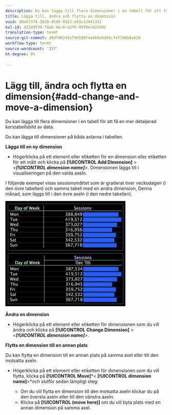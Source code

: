 ```yaml
---
description: Du kan lägga till flera dimensioner i en tabell för att få en mer detaljerad korstabellsbild av data.
title: Lägga till, ändra och flytta en dimension
uuid: d8e67374-3b2b-4548-9322-e83c52941331
exl-id: d2249f39-f4ab-4ec6-a2fb-90f8ecb2e3d1
translation-type: tm+mt
source-git-commit: d9df90242ef96188f4e4b5e6d04cfef196b0a628
workflow-type: tm+mt
source-wordcount: '217'
ht-degree: 0%

---
```


# Lägg till, ändra och flytta en dimension{#add-change-and-move-a-dimension}

Du kan lägga till flera dimensioner i en tabell för att få en mer detaljerad korstabellsbild av data.

Du kan lägga till dimensioner på båda axlarna i tabellen.

**Lägga till en ny dimension**

* Högerklicka på ett element eller etiketten för en dimension eller etiketten för ett mått och klicka på **[!UICONTROL Add Dimension]** > *&lt;**[!UICONTROL dimension name]**>.* Dimensionen läggs till i visualiseringen på den valda axeln.

I följande exempel visas sessionsmåttet som är graderat över veckodagen (i den övre tabellen) och samma tabell med en andra dimension, Denna månad, som läggs till i den övre axeln (i den nedre tabellen).

![](assets/vis_Table_CrossTab.png)

**Ändra en dimension**

* Högerklicka på ett element eller etiketten för dimensionen som du vill ändra och klicka på **[!UICONTROL Change Dimension]** > *&lt;**[!UICONTROL dimension name]**>*.

**Flytta en dimension till en annan plats**

Du kan flytta en dimension till en annan plats på samma axel eller till den motsatta axeln.

* Högerklicka på ett element eller etiketten för dimensionen som du vill flytta, klicka på **[!UICONTROL Move]***&lt; **[!UICONTROL dimension name]**>*och slutför sedan lämpligt steg:

   * Om du vill flytta en dimension till den motsatta axeln klickar du på den översta axeln eller till den vänstra axeln.
   * Klicka på **[!UICONTROL (move here)]** om du vill byta plats med en annan dimension på samma axel.
